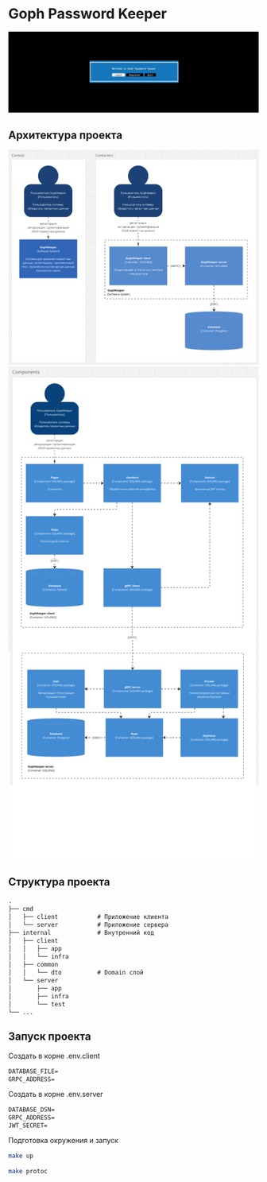 # Goph Password Keeper

![example!](./docs/example.gif "example")

## Архитектура проекта
![c12!](./docs/c12.png "c12")
![c3!](./docs/c3.png "c3")

## Структура проекта

    .
    ├── cmd                 
    │   ├── client           # Приложение клиента 
    │   └── server           # Приложение сервера
    ├── internal             # Внутренний код
    │   ├── client           
    │   │   ├── app         
    │   │   └── infra
    │   ├── common        
    │   │   └── dto          # Domain слой
    │   └── server           
    │       ├── app        
    │       ├── infra         
    │       └── test
    └── ...

## Запуск проекта

Создать в корне .env.client

```
DATABASE_FILE=
GRPC_ADDRESS=
```

Создать в корне .env.server

```
DATABASE_DSN=
GRPC_ADDRESS=
JWT_SECRET=
```

Подготовка окружения и запуск

```bash
make up
```
```bash
make protoc
```

